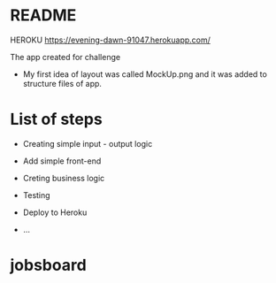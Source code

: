# README

HEROKU
https://evening-dawn-91047.herokuapp.com/

The app created for challenge


* My first idea of layout was called MockUp.png and it was added to structure files of app.

# List of steps 

* Creating simple input - output logic
* Add simple front-end
* Creting business logic
* Testing
* Deploy to Heroku

* ...
# jobsboard
